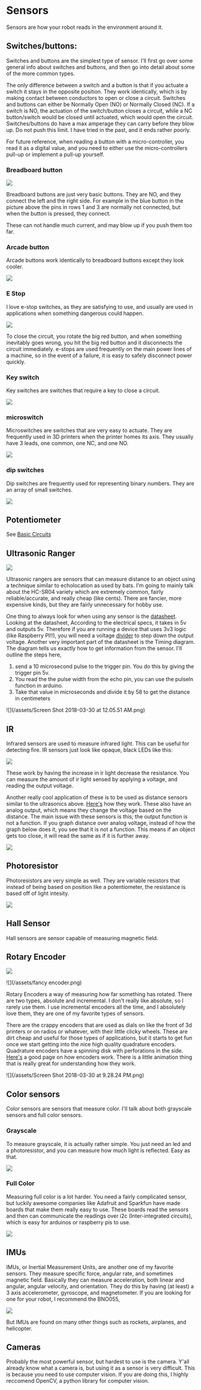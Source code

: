 # Sensors

Sensors are how your robot reads in the environment around it.

## Switches/buttons:

Switches and buttons are the simplest type of sensor. I'll first go over some general info about switches and buttons, and then go into detail about some of the more common types.

The only difference between a switch and a button is that if you actuate a switch it stays in the opposite position. They work identically, which is by making contact between conductors to open or close a circuit. Switches and buttons can either be Normally Open \(NO\) or Normally Closed \(NC\). If a switch is NO, the actuation of the switch/button closes a circuit, while a NC button/switch would be closed until actuated, which would open the circuit. Switches/buttons do have a max amperage they can carry before they blow up. Do not push this limit. I have tried in the past, and it ends rather poorly.

For future reference, when reading a button with a micro-controller, you read it as a digital value, and you need to either use the micro-controllers pull-up or implement a pull-up yourself.

### Breadboard button

![](/assets/breadboardbutton.png)

Breadboard buttons are just very basic buttons. They are NO, and they connect the left and the right side. For example in the blue button in the picture above the pins in rows 1 and 3 are normally not connected, but when the button is pressed, they connect.

These can not handle much current, and may blow up if you push them too far.

### Arcade button

Arcade buttons work identically to breadboard buttons except they look cooler.

![](/assets/arcadebutton.png)

### E Stop

I love e-stop switches, as they are satisfying to use, and usually are used in applications when something dangerous could happen.

![](/assets/estopswitch.png)

To close the circuit, you rotate the big red button, and when something inevitably goes wrong, you hit the big red button and it disconnects the circuit immediately. e-stops are used frequently on the main power lines of a machine, so in the event of a failure, it is easy to safely disconnect power quickly.

### Key switch

Key switches are switches that require a key to close a circuit.

![](/assets/keyswitch.png)

### microswitch

Microswitches are switches that are very easy to actuate. They are frequently used in 3D printers when the printer homes its axis. They usually have 3 leads, one common, one NC, and one NO.

![](/assets/microswitch.png)

### dip switches

Dip switches are frequently used for representing binary numbers. They are an array of small switches.

![](/assets/dipswitch.png)

## Potentiometer

See [Basic Circuits](/general-resources/electronics/basic-circuits.md)

## Ultrasonic Ranger

![](/assets/hcsr04.png)

Ultrasonic rangers are sensors that can measure distance to an object using a technique similar to echolocation as used by bats. I'm going to mainly talk about the HC-SR04 variety which are extremely common, fairly reliable/accurate, and really cheap \(like cents\). There are fancier, more expensive kinds, but they are fairly unnecessary for hobby use.

One thing to always look for when using any sensor is the [datasheet](https://cdn.sparkfun.com/datasheets/Sensors/Proximity/HCSR04.pdf). Looking at the datasheet, According to the electrical specs, it takes in 5v and outputs 5v. Therefore if you are running a device that uses 3v3 logic \(like Raspberry PI!!\), you will need a voltage [divider](https://en.wikipedia.org/wiki/Voltage_divider) to step down the output voltage. Another very important part of the datasheet is the Timing diagram. The diagram tells us exactly how to get information from the sensor. I'll outline the steps here,

1. send a 10 microsecond pulse to the trigger pin. You do this by giving the trigger pin 5v.
2. You read the the pulse width from the echo pin, you can use the pulseIn function in arduino.
3. Take that value in microseconds and divide it by 58 to get the distance in centimeters

![](/assets/Screen Shot 2018-03-30 at 12.05.51 AM.png)

## IR

Infrared sensors are used to measure infrared light. This can be useful for detecting fire. IR sensors just look like opaque, black LEDs like this:

![](/assets/flameled.png)

These work by having the increase in ir light decrease the resistance. You can measure the amount of ir light sensed by applying a voltage, and reading the output voltage.

Another really cool application of these is to be used as distance sensors similar to the ultrasonics above. [Here's](http://education.rec.ri.cmu.edu/content/electronics/boe/ir_sensor/4.html) how they work. These also have an analog output, which means they change the voltage based on the distance. The main issue with these sensors is this; the output function is not a function. If you graph distance over analog voltage, instead of how the graph below does it, you see that it is not a function. This means if an object gets too close, it will read the same as if it is further away.

![](/assets/irgraph.png)

## Photoresistor

Photoresistors are very simple as well. They are variable resistors that instead of being based on position like a potentiometer, the resistance is based off of light intesity.

![](/assets/photoresistor.png)

## Hall Sensor

Hall sensors are sensor capable of measuring magnetic field.

## Rotary Encoder

![](/assets/crapyencoder.png)

![](/assets/fancy encoder.png)

Rotary Encoders a way of measuring how far something has rotated. There are two types, absolute and incremental. I don't really like absolute, so I rarely use them. I use incremental encoders all the time, and I absolutely love them, they are one of my favorite types of sensors.

There are the crappy encoders that are used as dials on like the front of 3d printers or on radios or whatever, with their little clicky wheels. These are dirt cheap and useful for those types of applications, but it starts to get fun once we start getting into the nice high quality quadrature encoders. Quadrature encoders have a spinning disk with perforations in the side. [Here's](https://www.pjrc.com/teensy/td_libs_Encoder.html) a good page on how encoders work. There is a little animation thing that is really great for understanding how they work.

![](/assets/Screen Shot 2018-03-30 at 9.28.24 PM.png)

## Color sensors

Color sensors are sensors that measure color. I'll talk about both grayscale sensors and full color sensors.

### Grayscale

To measure grayscale, it is actually rather simple. You just need an led and a photoresistor, and you can measure how much light is reflected. Easy as that.

![](/assets/grayscale.png)

### Full Color

Measuring full color is a lot harder. You need a fairly complicated sensor, but luckily awesome companies like Adafruit and Sparkfun have made boards that make them really easy to use. These boards read the sensors and then can communicate the readings over i2c \(Inter-integrated circuits\), which is easy for arduinos or raspberry pis to use.

![](/assets/colorsensor.png)

## IMUs

IMUs, or Inertial Measurement Units, are another one of my favorite sensors. They measure specific force, angular rate, and sometimes magnetic field. Basically they can measure acceleration, both linear and angular, angular velocity, and orientation. They do this by having \(at least\) a 3 axis accelerometer, gyroscope, and magnetometer. If you are looking for one for your robot, I recommend the BNO055,

![](/assets/bno55.png)

But IMUs are found on many other things such as rockets, airplanes, and helicopter.

## Cameras

Probably the most powerful sensor, but hardest to use is the camera. Y'all already know what a camera is, but using it as a sensor is very difficult. This is because you need to use computer vision. If you are doing this, I highly reccomend OpenCV, a python library for computer vision.

